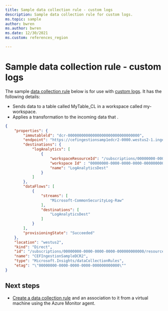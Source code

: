 ```yaml
---
title: Sample data collection rule - custom logs
description: Sample data collection rule for custom logs.
ms.topic: sample
author: bwren
ms.author: bwren
ms.date: 12/30/2021
ms.custom: references_region

---
```


# Sample data collection rule - custom logs
The sample [data collection rule](data-collection-rule-overview.md) below is for use with [custom logs](../logs/custom-logs-overview.md). It has the following details:

- Sends data to a table called MyTable_CL in a workspace called my-workspace.
- Applies a transformation to the incoming data that .


```json
{
    "properties": { 
        "immutableld": "dcr-00000000000000000000000000000000", 
        "endpoint": "https://cefingestionsamp1edcr2-0000.westus2-1.ingest.monitor.azure.com",
        "destinations": {
            "logAnalytics": [
                {
                    "workspaceResourceId": "/subscriptions/00000000-0000-0000-0000-000000000000/resourceGroups/cefingestion/providers/microsoft.operationalinsights/workspaces/my-workspace",
                    "workspace Id" : "00000000-0000-0000-0000-000000000000",
                    "name": "LogAnalyticsDest" 
                }
            ]
        },
        "dataFlows": [
            {
                "streams": [
                    "Microsoft-CommonSecurityLog-Raw"
                ],
                "destinations": [
                    "LogAnalyticsDest" 
                ]
            }
        ],
        "provisioningState": "Succeeded"
    },
    "location": "westus2", 
    "kind": "Direct", 
    "id": "/subscriptions/00000000-0000-0000-0000-000000000000/resourceGroups/CEFingestion/providers/Microsoft.Insights/dataCollectionRules/CEFIngestionSampleDCR2",
    "name": "CEFIngestionSampleDCR2",
    "type": "Microsoft.Insights/dataCollectionRules", 
    "etag": "\"00000000-0000-0000-0000-000000000000\""
}
```


## Next steps

- [Create a data collection rule](../agents/data-collection-rule-azure-monitor-agent.md) and an association to it from a virtual machine using the Azure Monitor agent.
